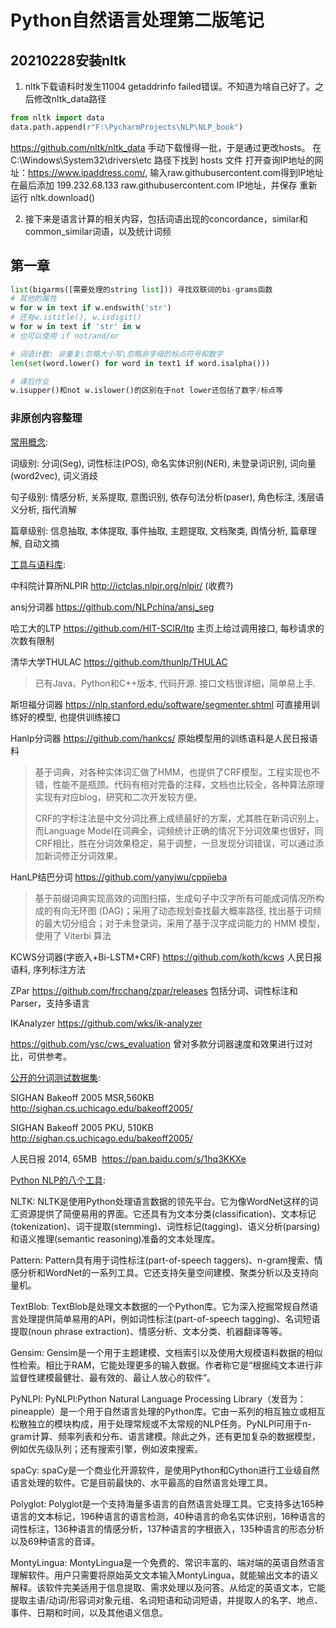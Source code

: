# Python自然语言处理第二版笔记

## 20210228安装nltk
1. nltk下载语料时发生11004 getaddrinfo failed错误。不知道为啥自己好了。之后修改nltk_data路径
```Python
from nltk import data
data.path.append(r"F:\PycharmProjects\NLP\NLP_book") 
```
https://github.com/nltk/nltk_data 手动下载慢得一批，于是通过更改hosts。
在 C:\Windows\System32\drivers\etc 路径下找到 hosts 文件
打开查询IP地址的网址：https://www.ipaddress.com/, 输入raw.githubusercontent.com得到IP地址
在最后添加 199.232.68.133 raw.githubusercontent.com IP地址，并保存
重新运行 nltk.download()

2. 接下来是语言计算的相关内容，包括词语出现的concordance，similar和common_similar词语，以及统计词频

## 第一章

```Python
list(bigarms([需要处理的string list])) 寻找双联词的bi-grams函数
# 其他的属性
w for w in text if w.endswith('str')
# 还有w.istitle(), w.isdigit()
w for w in text if 'str' in w
# 也可以使用 if not/and/or

# 词语计数: 非重复\忽略大小写\忽略非字母的标点符号和数字
len(set(word.lower() for word in text1 if word.isalpha()))

# 课后作业
w.isupper()和not w.islower()的区别在于not lower还包括了数字/标点等
```



### 非原创内容整理

<u>常用概念</u>: 

词级别: 分词(Seg), 词性标注(POS), 命名实体识别(NER), 未登录词识别, 词向量(word2vec), 词义消歧

句子级别: 情感分析, 关系提取, 意图识别, 依存句法分析(paser), 角色标注, 浅层语义分析, 指代消解

篇章级别: 信息抽取, 本体提取, 事件抽取, 主题提取, 文档聚类, 舆情分析, 篇章理解, 自动文摘

<u>工具与语料库</u>:

中科院计算所NLPIR http://ictclas.nlpir.org/nlpir/ (收费?)

ansj分词器 https://github.com/NLPchina/ansj_seg

哈工大的LTP https://github.com/HIT-SCIR/ltp 主页上给过调用接口, 每秒请求的次数有限制

清华大学THULAC https://github.com/thunlp/THULAC 

> 已有Java、Python和C++版本, 代码开源. 接口文档很详细，简单易上手. 

斯坦福分词器 https://nlp.stanford.edu/software/segmenter.shtml 可直接用训练好的模型, 也提供训练接口

Hanlp分词器 https://github.com/hankcs/ 原始模型用的训练语料是人民日报语料

> 基于词典，对各种实体词汇做了HMM，也提供了CRF模型。工程实现也不错，性能不是瓶颈。代码有相对完备的注释，文档也比较全，各种算法原理实现有对应blog，研究和二次开发较方便。
>
> CRF的字标注法是中文分词比赛上成绩最好的方案，尤其胜在新词识别上，而Language Model在词典全，词频统计正确的情况下分词效果也很好，同CRF相比，胜在分词效果稳定，易于调整，一旦发现分词错误，可以通过添加新词修正分词效果。

HanLP结巴分词 https://github.com/yanyiwu/cppjieba

> 基于前缀词典实现高效的词图扫描，生成句子中汉字所有可能成词情况所构成的有向无环图 (DAG)；采用了动态规划查找最大概率路径, 找出基于词频的最大切分组合；对于未登录词，采用了基于汉字成词能力的 HMM 模型，使用了 Viterbi 算法

KCWS分词器(字嵌入+Bi-LSTM+CRF) https://github.com/koth/kcws 人民日报语料, 序列标注方法

ZPar https://github.com/frcchang/zpar/releases 包括分词、词性标注和Parser，支持多语言

IKAnalyzer https://github.com/wks/ik-analyzer

https://github.com/ysc/cws_evaluation 曾对多款分词器速度和效果进行过对比，可供参考。

<u>公开的分词测试数据集</u>: 

SIGHAN Bakeoff 2005 MSR,560KB  http://sighan.cs.uchicago.edu/bakeoff2005/

SIGHAN Bakeoff 2005 PKU, 510KB  http://sighan.cs.uchicago.edu/bakeoff2005/

人民日报 2014, 65MB  https://pan.baidu.com/s/1hq3KKXe

<u>Python NLP的八个工具</u>: 

NLTK: NLTK是使用Python处理语言数据的领先平台。它为像WordNet这样的词汇资源提供了简便易用的界面。它还具有为文本分类(classification)、文本标记(tokenization)、词干提取(stemming)、词性标记(tagging)、语义分析(parsing)和语义推理(semantic reasoning)准备的文本处理库。

Pattern: Pattern具有用于词性标注(part-of-speech taggers)、n-gram搜索、情感分析和WordNet的一系列工具。它还支持矢量空间建模、聚类分析以及支持向量机。

TextBlob: TextBlob是处理文本数据的一个Python库。它为深入挖掘常规自然语言处理提供简单易用的API，例如词性标注(part-of-speech tagging)、名词短语提取(noun phrase extraction)、情感分析、文本分类、机器翻译等等。

Gensim: Gensim是一个用于主题建模、文档索引以及使用大规模语料数据的相似性检索。相比于RAM，它能处理更多的输入数据。作者称它是“根据纯文本进行非监督性建模最健壮、最有效的、最让人放心的软件”。

PyNLPl: PyNLPl:Python Natural Language Processing Library（发音为：pineapple）是一个用于自然语言处理的Python库。它由一系列的相互独立或相互松散独立的模块构成，用于处理常规或不太常规的NLP任务。PyNLPl可用于n-gram计算、频率列表和分布、语言建模。除此之外，还有更加复杂的数据模型，例如优先级队列；还有搜索引擎，例如波束搜索。

spaCy: spaCy是一个商业化开源软件，是使用Python和Cython进行工业级自然语言处理的软件。它是目前最快的、水平最高的自然语言处理工具。

Polyglot: Polyglot是一个支持海量多语言的自然语言处理工具。它支持多达165种语言的文本标记，196种语言的语言检测，40种语言的命名实体识别，16种语言的词性标注，136种语言的情感分析，137种语言的字根嵌入，135种语言的形态分析以及69种语言的音译。

MontyLingua: MontyLingua是一个免费的、常识丰富的、端对端的英语自然语言理解软件。用户只需要将原始英文文本输入MontyLingua，就能输出文本的语义解释。该软件完美适用于信息提取、需求处理以及问答。从给定的英语文本，它能提取主语/动词/形容词对象元组、名词短语和动词短语，并提取人的名字、地点、事件、日期和时间，以及其他语义信息。

